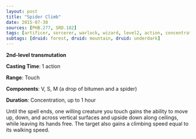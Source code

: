```yaml
---
layout: post
title: "Spider Climb"
date: 2015-07-30
sources: [PHB.277, SRD.182]
tags: [artificer, sorcerer, warlock, wizard, level2, action, concentration, transmutation]
subtags: [druid: forest, druid: mountain, druid: underdark]
---
```


**2nd-level transmutation**

**Casting Time**: 1 action

**Range**: Touch

**Components**: V, S, M (a drop of bitumen and a spider)

**Duration**: Concentration, up to 1 hour

Until the spell ends, one willing creature you touch gains the ability to move up, down, and across vertical surfaces and upside down along ceilings, while leaving its hands free. The target also gains a climbing speed equal to its walking speed.
